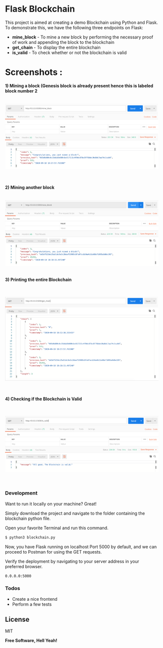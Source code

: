 # Flask Blockchain

This project is aimed at creating a demo Blockchain using Python and Flask. To demonstrate this, we have the following three endpoints on Flask:

  - **mine_block** - To mine a new block by performing the necessary proof of work and appending the block to the blockchain
  - **get_chain** - To display the entire blockchain
  - **is_valid** - To check whether or not the blockchain is valid

# Screenshots : 

**1) Mining a block (Genesis block is already present hence this is labeled block number 2** <br><br><br>
 ![image info](./Screenshots/1.png)
  <br><br><br>

 **2) Mining another block** <br><br><br>
 ![image info](./Screenshots/2.png)
 <br><br><br>
  **3) Printing the entire Blockchain** <br><br><br>

 ![image info](./Screenshots/get_chain.png)
  <br><br><br>

  **4) Checking if the Blockchain is Valid** <br><br><br>

 ![image info](./Screenshots/is_valid.png)
 <br><br><br>



### Development

Want to run it locally on your machine? Great!

Simply download the project and navigate to the folder containing the blockchain python file.

Open your favorite Terminal and run this command.


```sh
$ python3 blockchain.py
```

Now, you have Flask running on localhost Port 5000 by default, and we can proceed to Postman for using the GET requests.


Verify the deployment by navigating to your server address in your preferred browser.

```sh
0.0.0.0:5000
```





### Todos

 - Create a nice frontend
 - Perform a few tests

License
----

MIT


**Free Software, Hell Yeah!**
